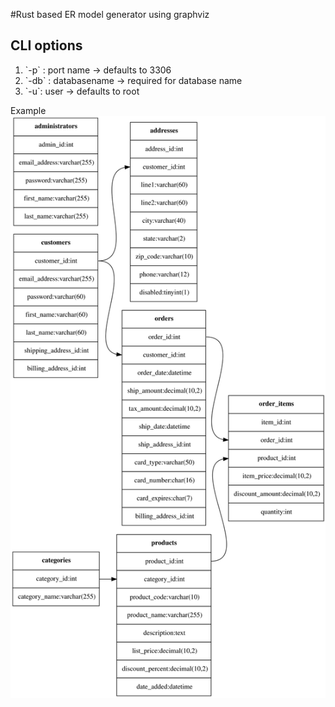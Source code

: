 #Rust based ER model generator using graphviz

## CLI options
  <ol>
    <li>`-p` : port name -> defaults to 3306</li>
    <li>`-db` : databasename -> required for database name</li>
    <li>`-u`: user -> defaults to root</li>
  </ol>

Example
![alt text](example.svg)
